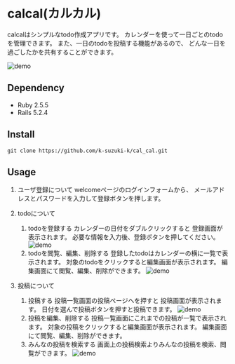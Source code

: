 calcal(カルカル)
===
calcalはシンプルなtodo作成アプリです。
カレンダーを使って一日ごとのtodoを管理できます。
また、一日のtodoを投稿する機能があるので、
どんな一日を過ごしたかを共有することができます。

![demo](https://github.com/k-suzuki-k/cal_cal/wiki/images/1main.gif)

## Dependency
-  Ruby  2.5.5
-  Rails 5.2.4

## Install
`git clone https://github.com/k-suzuki-k/cal_cal.git`

## Usage
1.  ユーザ登録について
welcomeページのログインフォームから、
メールアドレスとパスワードを入力して登録ボタンを押します。

1.  todoについて
	1.  todoを登録する
	カレンダーの日付をダブルクリックすると
	登録画面が表示されます。
	必要な情報を入力後、登録ボタンを押してください。
	![demo](https://github.com/k-suzuki-k/cal_cal/wiki/images/2create_todo.gif)
	1.  todoを閲覧、編集、削除する
	登録したtodoはカレンダーの横に一覧で表示されます。
	対象のtodoをクリックすると編集画面が表示されます。
	編集画面にて閲覧、編集、削除ができます。
	![demo](https://github.com/k-suzuki-k/cal_cal/wiki/images/3show_todo.gif)

1.  投稿について
	1.  投稿する
	投稿一覧画面の投稿ページへを押すと
	投稿画面が表示されます。
	日付を選んで投稿ボタンを押すと投稿できます。
	![demo](https://github.com/k-suzuki-k/cal_cal/wiki/images/4post.gif)
	1.  投稿を編集、削除する
	投稿一覧画面にこれまでの投稿が一覧で表示されます。
	対象の投稿をクリックすると編集画面が表示されます。
	編集画面にて閲覧、編集、削除ができます。
	1.  みんなの投稿を検索する
	画面上の投稿検索よりみんなの投稿を検索、閲覧ができます。
	![demo](https://github.com/k-suzuki-k/cal_cal/wiki/images/5search.gif)
